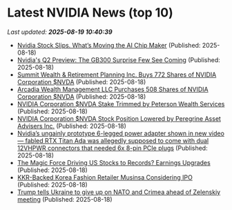 # Latest NVIDIA News (top 10)
_Last updated: **2025-08-19 10:40:39**_

- [Nvidia Stock Slips. What’s Moving the AI Chip Maker](https://biztoc.com/x/cd2b6113d093c02e) (Published: 2025-08-18)
- [Nvidia's Q2 Preview: The GB300 Surprise Few See Coming](https://biztoc.com/x/8dfbebba4999a46a) (Published: 2025-08-18)
- [Summit Wealth & Retirement Planning Inc. Buys 772 Shares of NVIDIA Corporation $NVDA](https://www.etfdailynews.com/2025/08/18/summit-wealth-retirement-planning-inc-buys-772-shares-of-nvidia-corporation-nvda/) (Published: 2025-08-18)
- [Arcadia Wealth Management LLC Purchases 508 Shares of NVIDIA Corporation $NVDA](https://www.etfdailynews.com/2025/08/18/arcadia-wealth-management-llc-purchases-508-shares-of-nvidia-corporation-nvda/) (Published: 2025-08-18)
- [NVIDIA Corporation $NVDA Stake Trimmed by Peterson Wealth Services](https://www.etfdailynews.com/2025/08/18/nvidia-corporation-nvda-stake-trimmed-by-peterson-wealth-services/) (Published: 2025-08-18)
- [NVIDIA Corporation $NVDA Stock Position Lowered by Peregrine Asset Advisers Inc.](https://www.etfdailynews.com/2025/08/18/nvidia-corporation-nvda-stock-position-lowered-by-peregrine-asset-advisers-inc/) (Published: 2025-08-18)
- [Nvidia’s ungainly prototype 6-legged power adapter shown in new video — fabled RTX Titan Ada was allegedly supposed to come with dual 12VHPWR connectors that needed 6x 8-pin PCIe plugs](https://www.tomshardware.com/pc-components/gpus/nvidias-ungainly-6-legged-power-adapter-shown-in-new-video-fabled-rtx-titan-ada-was-allegedly-supposed-to-come-with-dual-12vhpwr-connectors-that-needed-6x-8-pin-pcie-plugs) (Published: 2025-08-18)
- [The Magic Force Driving US Stocks to Records? Earnings Upgrades](https://biztoc.com/x/71543f2685a51c41) (Published: 2025-08-18)
- [KKR-Backed Korea Fashion Retailer Musinsa Considering IPO](https://biztoc.com/x/e67b6dba2774608a) (Published: 2025-08-18)
- [Trump tells Ukraine to give up on NATO and Crimea ahead of Zelenskiy meeting](https://biztoc.com/x/f2cb321445bf2d6b) (Published: 2025-08-18)
